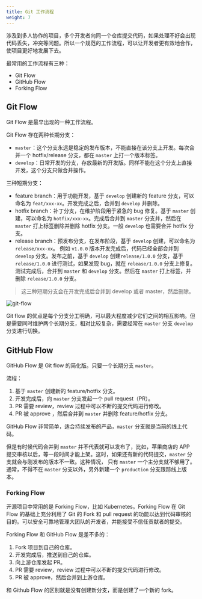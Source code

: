 ```yaml
---
title: Git 工作流程
weight: 7
---
```


涉及到多人协作的项目，多个开发者向同一个仓库提交代码，如果处理不好会出现代码丢失，冲突等问题。所以一个规范的工作流程，可以让开发者更有效地合作，使项目更好地发展下去。

最常用的工作流程有三种：

- Git Flow
- GitHub Flow
- Forking Flow

## Git Flow

Git Flow 是最早出现的一种工作流程。

Git Flow 存在两种长期分支：

- `master`：这个分支永远是稳定的发布版本，不能直接在该分支上开发。每次合并一个 hotfix/release 分支，都在 `master` 上打一个版本标签。
- `develop`：日常开发的分支，存放最新的开发版。同样不能在这个分支上直接开发，这个分支只做合并操作。

三种短期分支：

- feature branch：用于功能开发，基于 `develop` 创建新的 feature 分支，可以命名为 `feat/xxx-xx`。开发完成之后，合并到 `develop` 并删除。
- hotfix branch：补丁分支，在维护阶段用于紧急的 bug 修复。基于 `master` 创建，可以命名为 `hotfix/xxx-xx`。完成后合并到 `master` 分支并，然后在 `master` 打上标签删除并删除 hotfix 
分支。一般 `develop` 也需要合并 hotfix 分支。
- release branch：预发布分支，在发布阶段，基于 `develop` 创建，可以命名为 `release/xxx-xx`。 例如 `v1.0.0` 版本开发完成后，代码已经全部合并到 `develop` 分支。发布之前，基于 
`develop` 创建`release/1.0.0` 分支，基于 `release/1.0.0` 进行测试，如果发现 bug，就在 `release/1.0.0` 分支上修复。测试完成后，合并到 `master` 和 `develop` 分支。然后在 `master`
打上标签，并删除 `release/1.0.0` 分支。

> 这三种短期分支会在开发完成后合并到 develop 或者 master，然后删除。

![git-flow](https://raw.gitcode.com/shipengqi/illustrations/files/main/go/git-flow.png)

Git flow 的优点是每个分支分工明确，可以最大程度减少它们之间的相互影响。但是需要同时维护两个长期分支，相对比较复杂，需要经常在 `master` 分支 `develop` 分支进行切换。

## GitHub Flow

GitHub Flow 是 Git flow 的简化版。只要一个长期分支 `master`。

流程：

1. 基于 `master` 创建新的 feature/hotfix 分支。
2. 开发完成后，向 `master` 分支发起一个 pull request（PR）。
3. PR 需要 review，review 过程中可以不断的提交代码进行修改。
4. PR 被 approve ，然后合并到 `master` 并删除 feature/hotfix 分支。

GitHub Flow 非常简单，适合持续发布的产品，`master` 分支就是当前的线上代码。

但是有时候代码合并到 `master` 并不代表就可以发布了，比如，苹果商店的 APP 提交审核以后，等一段时间才能上架。这时，如果还有新的代码提交，`master` 分支就会与刚发布的版本不一致。这种情况，
只有 `master` 一个主分支就不够用了。通常，不得不在 `master` 分支以外，另外新建一个 `production` 分支跟踪线上版本。

### Forking Flow

开源项目中常用的是 Forking Flow，比如 Kubernetes。Forking Flow 在 Git Flow 的基础上充分利用了 Git 的 Fork 和 pull request 的功能以达到代码审核的目的。可以安全可靠地管理大团队的开发者，并能接受不信任贡献者的提交。

Forking Flow 和 GitHub Flow 是差不多的：

1. Fork 项目到自己的仓库。
2. 开发完成后，推送到自己的仓库。
3. 向上游仓库发起 PR。
4. PR 需要 review，review 过程中可以不断的提交代码进行修改。 
5. PR 被 approve，然后合并到上游仓库。

和 Github Flow 的区别就是没有创建新分支，而是创建了一个新的 fork。

